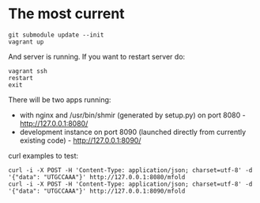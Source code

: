 The most current
================
```
git submodule update --init
vagrant up
```

And server is running. If you want to restart server do:
```
vagrant ssh
restart
exit
```

There will be two apps running:
- with nginx and /usr/bin/shmir (generated by setup.py) on port 8080 - http://127.0.0.1:8080/
- development instance on port 8090 (launched directly from currently existing code) - http://127.0.0.1:8090/

curl examples to test:

```
curl -i -X POST -H 'Content-Type: application/json; charset=utf-8' -d '{"data": "UTGCCAAA"}' http://127.0.0.1:8080/mfold
curl -i -X POST -H 'Content-Type: application/json; charset=utf-8' -d '{"data": "UTGCCAAA"}' http://127.0.0.1:8090/mfold
```
